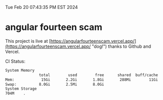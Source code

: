 Tue Feb 20 07:43:35 PM EST 2024

# angular fourteen scam


This project is live at [https://angularfourteenscam.vercel.app/](https://angularfourteenscam.vercel.app/ "dog!") thanks to Github and Vercel.

CI Status: 

```bash
System Memory
               total        used        free      shared  buff/cache   available
Mem:            15Gi       2.2Gi       1.8Gi       288Mi        11Gi        13Gi
Swap:          8.0Gi       2.5Mi       8.0Gi
System Storage
704M	.
```
```bash
